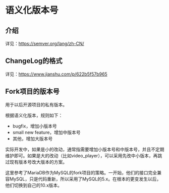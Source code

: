 # 语义化版本号

## 介绍

详见：https://semver.org/lang/zh-CN/

## ChangeLog的格式

详见：https://www.jianshu.com/p/622b5f57b965

## Fork项目的版本号

用于以后开源项目的私有版本。

根据语义化版本，规则如下：
- bugfix，增加小版本号
- small new feature，增加中版本号
- 其他，增加大版本号

实际开发中，如果是小的改动，通常指需要增加小版本号和中版本号，并且不定期维护即可。如果是大的改动（比如video_player），可以采用先改中小版本，再跳过现有版本号改大版本的方案。

这里参考了MariaDB作为MySQL的fork项目的策略。一开始，他们的接口完全兼容MySQL，只是代码重新，所以采用了MySQL的5.x。在根本的更变发生以后，他们切换到自己的10.x版本。

